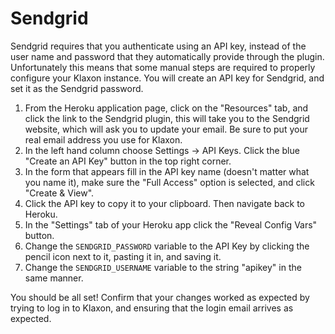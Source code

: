 # Sendgrid

Sendgrid requires that you authenticate using an API key, instead of the user name and password that they automatically provide through the plugin. Unfortunately this means that some manual steps are required to properly configure your Klaxon instance. You will create an API key for Sendgrid, and set it as the Sendgrid password.

1. From the Heroku application page, click on the "Resources" tab, and click the link to the Sendgrid plugin, this will take you to the Sendgrid website, which will ask you to update your email. Be sure to put your real email address you use for Klaxon.
2. In the left hand column choose Settings -> API Keys. Click the blue "Create an API Key" button in the top right corner.
3. In the form that appears fill in the API key name (doesn't matter what you name it), make sure the "Full Access" option is selected, and click "Create & View".
4. Click the API key to copy it to your clipboard. Then navigate back to Heroku.
5. In the "Settings" tab of your Heroku app click the "Reveal Config Vars" button.
6. Change the `SENDGRID_PASSWORD` variable to the API Key by clicking the pencil icon next to it, pasting it in, and saving it.
7. Change the `SENDGRID_USERNAME` variable to the string "apikey" in the same manner.

You should be all set! Confirm that your changes worked as expected by trying to log in to Klaxon, and ensuring that the login email arrives as expected.
